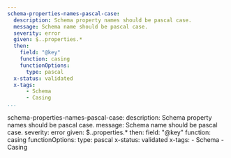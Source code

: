 ```yaml
---
schema-properties-names-pascal-case:
  description: Schema property names should be pascal case.
  message: Schema name should be pascal case.
  severity: error
  given: $..properties.*
  then:
    field: "@key"
    function: casing
    functionOptions:
      type: pascal
  x-status: validated
  x-tags:
      - Schema
      - Casing          
...
```

schema-properties-names-pascal-case:
  description: Schema property names should be pascal case.
  message: Schema name should be pascal case.
  severity: error
  given: $..properties.*
  then:
    field: "@key"
    function: casing
    functionOptions:
      type: pascal
  x-status: validated
  x-tags:
      - Schema
      - Casing      